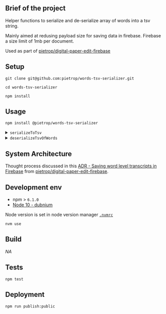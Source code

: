 ## Brief of the project

<!-- _One liner + link to confluence page_
_Screenshot of UI - optional_ -->

Helper functions to serialize and de-serialize array of words into a tsv string.

Mainly aimed at redusing payload size for saving data in firebase. Firebase a size limit of 1mb per document.

Used as part of [pietrop/digital-paper-edit-firebase](https://github.com/pietrop/digital-paper-edit-firebase)

## Setup

<!-- _stack - optional_
_How to build and run the code/app_ -->

```
git clone git@github.com:pietrop/words-tsv-serializer.git
```

```
cd words-tsv-serializer
```

```
npm install
```

## Usage

```
npm install @pietrop/words-tsv-serializer
```

<details>
  <summary><code>serializeToTsv</code></summary>
```js
const { serializeToTsv } = require('./index.js');
// a list of words from somewhere
const soleioWorldListExample = require('./src/sample-data/Soleio Cuervo.json').words;
const tsv = serializeToTsv(soleioWorldListExample);
// do somethign with the tsv eg write to a file, save to a db etc..
console.log(tsv);
```
</details>

<details>
  <summary><code>deserializeTsvOfWords</code></summary>
```js
const { deserializeTsvOfWords } = require('./index.js');
// an example tsv 
const tsv = `1.4\t3.9\tan\n3.9\t4\tyou\n4\t4.1\thear\n4.1\t4.2\tit?`;
const words = deserializeTsvOfWords(tsv);
console.log(words);
```
</details>

## System Architecture

Thought process discussed in this [ADR - Saving word level transcripts in Firebase](https://github.com/pietrop/digital-paper-edit-firebase/blob/master/docs/ADR/2019-11-27-firestore-saving-timed-transcripts.md#8-convert-to-a-collection-of-3-tsv-documents) from [pietrop/digital-paper-edit-firebase](https://github.com/pietrop/digital-paper-edit-firebase).

<!-- _High level overview of system architecture_ -->

<!-- ## Documentation

There's a [docs](./docs) folder in this repository.

[docs/notes](./docs/notes) contains dev draft notes on various aspects of the project. This would generally be converted either into ADRs or guides when ready.

[docs/adr](./docs/adr) contains [Architecture Decision Record](https://github.com/joelparkerhenderson/architecture_decision_record).

> An architectural decision record (ADR) is a document that captures an important architectural decision made along with its context and consequences.

We are using [this template for ADR](https://gist.github.com/iaincollins/92923cc2c309c2751aea6f1b34b31d95) -->

## Development env

 <!-- _How to run the development environment_ -->

- npm > `6.1.0`
- [Node 10 - dubnium](https://scotch.io/tutorials/whats-new-in-node-10-dubnium)

Node version is set in node version manager [`.nvmrc`](https://github.com/creationix/nvm#nvmrc)

```
nvm use
```

<!-- _Coding style convention ref optional, eg which linter to use_ -->

<!-- _Linting, github pre-push hook - optional_ -->

## Build

<!-- _How to run build_ -->

_NA_

## Tests

<!-- _How to carry out tests_ -->

```
npm test
```

## Deployment

<!-- _How to deploy the code/app into test/staging/production_ -->

```
npm run publish:public
```
